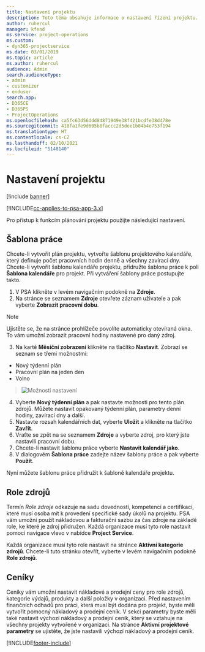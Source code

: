 ```yaml
---
title: Nastavení projektu
description: Toto téma obsahuje informace o nastavení řízení projektu.
author: ruhercul
manager: kfend
ms.service: project-operations
ms.custom:
- dyn365-projectservice
ms.date: 03/01/2019
ms.topic: article
ms.author: ruhercul
audience: Admin
search.audienceType:
- admin
- customizer
- enduser
search.app:
- D365CE
- D365PS
- ProjectOperations
ms.openlocfilehash: ca5fc63d56ddd84871949e38f421bcdfe38d478e
ms.sourcegitcommit: 418fa1fe9d605b8faccc2d5dee1b04b4e753f194
ms.translationtype: HT
ms.contentlocale: cs-CZ
ms.lasthandoff: 02/10/2021
ms.locfileid: "5148140"
---
```

# <a name="project-settings"></a>Nastavení projektu

[!include [banner](../includes/psa-now-project-operations.md)]

[!INCLUDE[cc-applies-to-psa-app-3.x](../includes/cc-applies-to-psa-app-3x.md)]

Pro přístup k funkcím plánování projektu použijte následující nastavení.

## <a name="work-template"></a>Šablona práce

Chcete-li vytvořit plán projektu, vytvořte šablonu projektového kalendáře, který definuje počet pracovních hodin denně a všechny zavírací dny. Chcete-li vytvořit šablonu kalendáře projektu, přidružte šablonu práce k poli **Šablona kalendáře** pro projekt. Při vytváření šablony práce postupujte takto.

1. V PSA klikněte v levém navigačním podokně na **Zdroje**. 
2. Na stránce se seznamem **Zdroje** otevřete záznam uživatele a pak vyberte **Zobrazit pracovní dobu**.

  > [!NOTE]
  > Ujistěte se, že na stránce prohlížeče povolíte automaticky otevíraná okna. To vám umožní zobrazit pracovní hodiny nastavené pro daný zdroj.
  
3. Na kartě **Měsíční zobrazení** klikněte na tlačítko **Nastavit**. Zobrazí se seznam se třemi možnostmi: 

  - Nový týdenní plán
  - Pracovní plán na jeden den
  - Volno

> ![Možnosti nastavení](media/project-13.png)

4. Vyberte **Nový týdenní plán** a pak nastavte možnosti pro tento plán zdrojů. Můžete nastavit opakovaný týdenní plán, parametry denní hodiny, zavírací dny a další.
5. Nastavte rozsah kalendářních dat, vyberte **Uložit** a klikněte na tlačítko **Zavřít**. 
6. Vraťte se zpět na se seznamem **Zdroje** a vyberte zdroj, pro který jste nastavili pracovní dobu. 
7. Chcete-li nastavit šablonu práce vyberte **Nastavit kalendář jako**. 
8. V dialogovém **Šablona práce** zadejte název šablony práce a pak vyberte **Použít**. 

Nyní můžete šablonu práce přidružit k šabloně kalendáře projektu.

## <a name="resource-roles"></a>Role zdrojů

Termín *Role zdroje* odkazuje na sadu dovedností, kompetencí a certifikací, které musí osoba mít k provedení specifické sady úkolů na projektu. PSA vám umožní použít nákladovou a fakturační sazbu za čas zdroje na základě role, ke které je zdroj přidružen. Každá organizace musí tyto role nastavit pomocí navigace vlevo v nabídce **Project Service**.

Každá organizace musí tyto role nastavit na stránce **Aktivní kategorie zdrojů**. Chcete-li tuto stránku otevřít, vyberte v levém navigačním podokně **Role zdrojů**.

## <a name="price-lists"></a>Ceníky

Ceníky vám umožní nastavit nákladové a prodejní ceny pro role zdrojů, kategorie výdajů, produkty a další položky v organizaci. Před nastavením finančních odhadů pro práci, která musí být dodána pro projekt, byste měli vytvořit pomocný nákladový a prodejní ceník. V sekci parametry byste měli také nastavit výchozí nákladový a prodejní ceník, který se vztahuje na všechny projekty vytvořené v organizaci. Na stránce **Aktivní projektové parametry** se ujistěte, že jste nastavili výchozí nákladový a prodejní ceník.


[!INCLUDE[footer-include](../includes/footer-banner.md)]